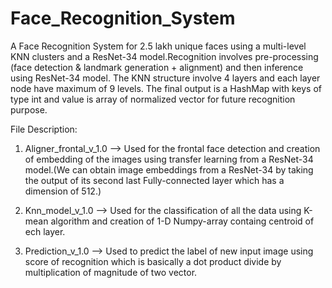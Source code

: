# Face_Recognition_System

A Face Recognition System for 2.5 lakh unique faces using a multi-level KNN clusters and a ResNet-34 model.Recognition involves
pre-processing (face detection & landmark generation + alignment) and then inference using ResNet-34 model. The KNN structure
involve 4 layers and each layer node have maximum of 9 levels. The final output is a HashMap with keys of type int and value is
array of normalized vector for future recognition purpose.


File Description:
1. Aligner_frontal_v_1.0 --> Used for the frontal face detection and creation of embedding of the images using transfer learning from a ResNet-34 model.(We can obtain image embeddings from a ResNet-34 by taking the output of its second last Fully-connected layer which has a dimension of 512.)

2. Knn_model_v_1.0 --> Used for the classification of all the data using K-mean algorithm and creation of 1-D Numpy-array containg centroid of ech layer.

3. Prediction_v_1.0 --> Used to predict the label of new input image using score of recognition which is basically a dot product divide by multiplication of magnitude of two vector.
